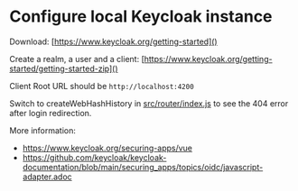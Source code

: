 # Configure local Keycloak instance

Download: [https://www.keycloak.org/getting-started]()

Create a realm, a user and a client: [https://www.keycloak.org/getting-started/getting-started-zip]()

Client Root URL should be `http://localhost:4200`

Switch to createWebHashHistory in [src/router/index.js](src/router/index.js) to see the 404 error after login redirection.

More information:

* https://www.keycloak.org/securing-apps/vue
* https://github.com/keycloak/keycloak-documentation/blob/main/securing_apps/topics/oidc/javascript-adapter.adoc

